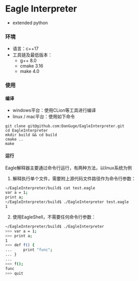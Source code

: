 # Eagle Interpreter
* extended python



### 环境

+ 语言：c++17
+ 工具链及最低版本：
	+ g++ 8.0
	+ cmake 3.16
	+ make 4.0



### 使用

#### 编译

+ windows平台：使用CLion等工具进行编译
+ linux / mac平台：使用如下命令

```
git clone git@github.com:DanGuge/EagleInterpreter.git
cd EagleInterpreter
mkdir build && cd build
cmake ..
make
```

#### 运行

Eagle解释器主要通过命令行运行，有两种方法，以linux系统为例

1. 解释执行单个文件，需要附上源代码文件路径作为命令行参数：

```bash
~/EagleInterpreter/build$ cat test.eagle
var a = 1;
print a;
~/EagleInterpreter/build$ ./EagleInterpreter test.eagle
1
```

2. 使用EagleShell，不需要任何命令行参数：

```bash
~/EagleInterpreter/build$ ./EagleInterpreter
>>> var a = 1;
>>> print a;
1
>>> def f() {
...     print "func";
... }
...
>>> f();
func
>>> quit
```

